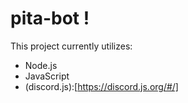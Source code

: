 # pita-bot !
This project currently utilizes: 
- Node.js
- JavaScript
- (discord.js):[https://discord.js.org/#/]